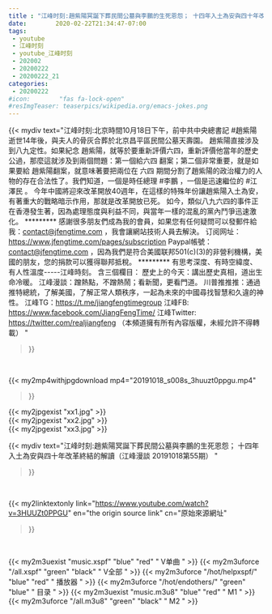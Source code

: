 ```yaml
---
title : "江峰时刻:趙紫陽冥誕下葬民間公墓與李鵬的生死恩怨； 十四年入土為安與四十年改革終結的解讀（江峰漫談 20191018第55期） "
date:        2020-02-22T21:34:47-07:00
tags:
 - youtube
 - 江峰时刻
 - youtube_江峰时刻
 - 202002
 - 20200222
 - 20200222_21
categories:
 - 20200222
#icon:        "fas fa-lock-open"
#resImgTeaser: teaserpics/wikipedia.org/emacs-jokes.png
---
```


{{< mydiv text="江峰时刻:北京時間10月18日下午，前中共中央總書記 #趙紫陽 逝世14年後，與夫人的骨灰合葬於北京昌平區民間公墓天壽園。 趙紫陽直接涉及到八九定性。如果紀念 趙紫陽，就等於要重新評價六四，重新評價他當年的歷史公過，那麼這就涉及到兩個問題：第一個給六四 翻案；第二個非常重要，就是如果要給 趙紫陽翻案，就意味著要把兩位在 六四 期間分割了趙紫陽的政治權力的人物的存在合法性了。我們知道，一個是時任總理 #李鵬 ，一個是迅速繼位的 #江澤民 。 今年中國將迎來改革開放40週年，在這樣的特殊年份讓趙紫陽入土為安，有著重大的戰略暗示作用，那就是改革開放已死。 如今，類似八九六四的事件正在香港發生著，因為處理態度與利益不同，與當年一樣的混亂的黨內鬥爭迅速激化。     ********* 感謝很多朋友們成為我的會員，如果您有任何疑問可以發郵件給我：contact@jfengtime.com ，我會讓網站技術人員去解決。 订阅网址：https://www.jfengtime.com/pages/subscription Paypal帳號：contact@jfengtime.com ，因為我們是符合美國联邦501(c)(3)的非營利機構，美國的朋友，您的捐款可以獲得聯邦抵稅。     ********* 有思考深度、有時空緯度、有人性溫度-----江峰時刻。 含三個欄目： 歷史上的今天：講出歷史真相，道出生命冷暖。 江峰漫談：蹭熱點，不蹭熱鬧；看新聞，更看門道。 川普推推推：通過推特總統，了解美國，了解正常人類秩序，一起為未來的中國尋找智慧和久違的神性。  江峰TG：https://t.me/jiangfengtimegroup 江峰FB: https://www.facebook.com/JiangFengTime/ 江峰Twitter: https://twitter.com/realjiangfeng （本頻道擁有所有內容版權，未經允許不得轉載） "
>}}
<br>


{{< my2mp4withjpgdownload mp4="20191018_s008s_3huuzt0ppgu.mp4"
>}}

{{< my2jpgexist "xx1.jpg" >}}<br>
{{< my2jpgexist "xx2.jpg" >}}<br>
{{< my2jpgexist "xx3.jpg" >}}<br>



{{< mydiv text="江峰时刻:趙紫陽冥誕下葬民間公墓與李鵬的生死恩怨； 十四年入土為安與四十年改革終結的解讀（江峰漫談 20191018第55期） "
>}}
<br>

{{< my2linktextonly link="https://www.youtube.com/watch?v=3HUUZt0PPGU"
en="the origin source link" cn="原始來源網址"
>}}


<br>

{{< my2m3uexist "music.xspf"        "blue"   "red"    " V单曲 " >}} {{< my2m3uforce "/all.xspf"         "green"  "black"  " V全部 " >}} {{< my2m3uforce "/hot/helpxspf/"    "blue"   "red"    " 播放器 " >}} {{< my2m3uforce "/hot/endothers/"   "green"  "blue"   " 目录 " >}} {{< my2m3uexist "music.m3u8"        "blue"   "red"    " M1 " >}} {{< my2m3uforce "/all.m3u8"         "green"  "black"  " M2 " >}} 
